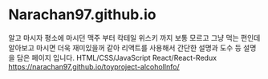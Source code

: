 # Narachan97.github.io
알고 마시자
평소에 마시던 맥주 부터 칵테일 위스키 까지 보통 모르고 그냥 먹는 편인데 알아보고 마시면 더욱 재미있을꺼 같아 리액트를 사용해서 간단한 설명과 도수 등 설명을 담은 페이지 입니다.
HTML/CSS/JavaScript
React/React-Redux
https://narachan97.github.io/toyproject-alcoholInfo/
